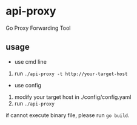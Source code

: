 # api-proxy
Go Proxy Forwarding Tool

## usage
- use cmd line
1. run `./api-proxy -t http://your-target-host`

- use config
1. modify your target host in ./config/config.yaml
2. run `./api-proxy`

if cannot execute binary file, please run `go build`.